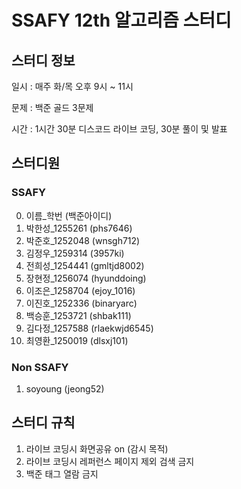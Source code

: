 # SSAFY 12th 알고리즘 스터디

## 스터디 정보

일시 : 매주 화/목 오후 9시 ~ 11시

문제 : 백준 골드 3문제

시간 : 1시간 30분 디스코드 라이브 코딩, 30분 풀이 및 발표

## 스터디원

### SSAFY

0. 이름\_학번 (백준아이디)
1. 박한성\_1255261 (phs7646)
2. 박준호\_1252048 (wnsgh712)
3. 김정우\_1259314 (3957ki)
4. 전희성\_1254441 (gmltjd8002)
5. 장현정\_1256074 (hyunddoing)
6. 이조은\_1258704 (ejoy_1016)
7. 이진호\_1252336 (binaryarc)
8. 백승훈\_1253721 (shbak111)
9. 김다정\_1257588 (rlaekwjd6545)
10. 최영환\_1250019 (dlsxj101)

### Non SSAFY

1. soyoung (jeong52)

## 스터디 규칙

1. 라이브 코딩시 화면공유 on (감시 목적)
2. 라이브 코딩시 레퍼런스 페이지 제외 검색 금지
3. 백준 태그 열람 금지
